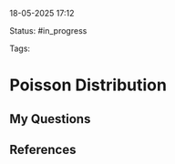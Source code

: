 

18-05-2025 17:12

Status: #in_progress

Tags:

# Poisson Distribution



## My Questions


## References


